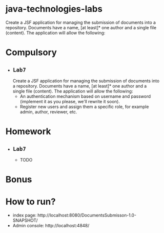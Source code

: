 # java-technologies-labs
Create a JSF application for managing the submission of documents into a repository. Documents have a name, [at least]* one author and a single file (content).
The application will allow the following:
# Compulsory
- `Lab7`
  - 
  Create a JSF application for managing the submission of documents into a repository. Documents have a name, [at least]* one author and a single file (content).
The application will allow the following:
  - An authentication mechanism based on username and password (implement it as you please, we'll rewrite it soon).
  - Register new users and assign them a specific role, for example admin, author, reviewer, etc.
# Homework
- `Lab7`
  - 
  * TODO
# Bonus


# How to run?

- index page:
  http://localhost:8080/DocumentsSubmisson-1.0-SNAPSHOT/
- Admin console:
  http://localhost:4848/
